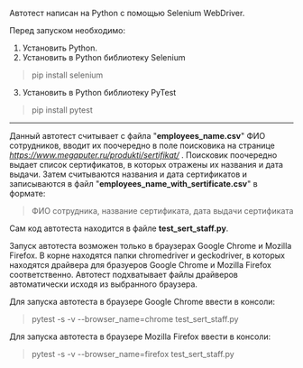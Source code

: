 Автотест написан на Python с помощью Selenium WebDriver.

Перед запуском необходимо: 
1. Установить Python.
2. Установить в Python библиотеку Selenium
> pip install selenium
3. Установить в Python библиотеку PyTest
> pip install pytest
---
Данный автотест считывает с файла "**employees_name.csv**" ФИО сотрудников, вводит их поочередно в поле поисковика на странице 
*<https://www.megaputer.ru/produkti/sertifikat/>* . Поисковик поочередно выдает список сертификатов, в которых отражены их названия и дата выдачи. Затем считываются названия и дата сертификатов и записываются в файл "**employees_name_with_sertificate.csv**" в формате:
> ФИО сотрудника, название сертификата, дата выдачи сертификата

Сам код автотеста находится в файле **test_sert_staff.py**.

Запуск автотеста возможен только в браузерах Google Chrome и Mozilla Firefox. В корне находятся папки chromedriver и geckodriver, в которых находятся драйвера для бразуеров Google Chrome и Mozilla Firefox соответственно. Автотест подхватывает файлы драйверов автоматически исходя из выбранного браузера.

Для запуска автотеста в браузере Google Chrome ввести в консоли:
> pytest -s -v --browser_name=chrome test_sert_staff.py

Для запуска автотеста в браузере Mozilla Firefox ввести в консоли:
> pytest -s -v --browser_name=firefox test_sert_staff.py